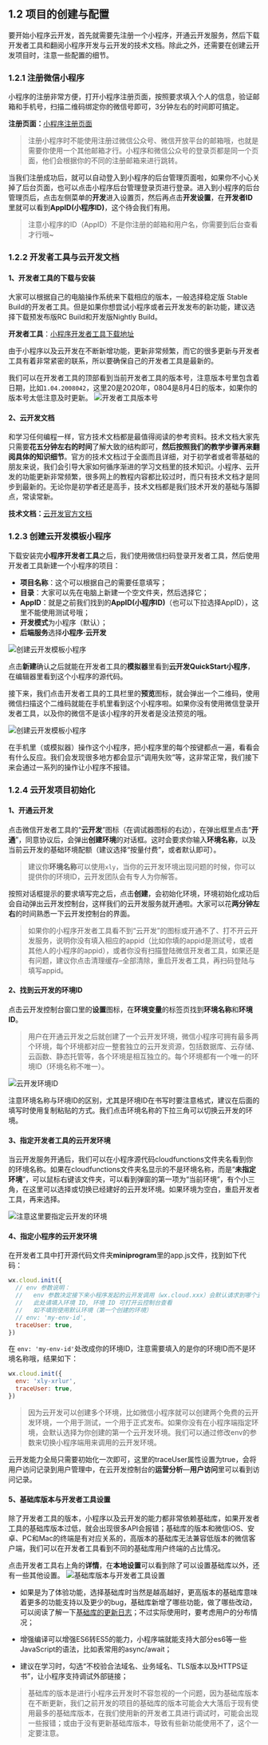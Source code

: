 ## 1.2 项目的创建与配置
要开始小程序云开发，首先就需要先注册一个小程序，开通云开发服务，然后下载开发者工具和翻阅小程序开发与云开发的技术文档。除此之外，还需要在创建云开发项目时，注意一些配置的细节。

### 1.2.1 注册微信小程序
小程序的注册非常方便，打开小程序注册页面，按照要求填入个人的信息，验证邮箱和手机号，扫描二维码绑定你的微信号即可，3分钟左右的时间即可搞定。

**注册页面：**[小程序注册页面](https://mp.weixin.qq.com/wxopen/waregister?action=step1)

> 注册小程序时不能使用注册过微信公众号、微信开放平台的邮箱哦，也就是需要你使用一个其他邮箱才行。小程序和微信公众号的登录页都是同一个页面，他们会根据你的不同的注册邮箱来进行跳转。

当我们注册成功后，就可以自动登入到小程序的后台管理页面啦，如果你不小心关掉了后台页面，也可以点击小程序后台管理登录页进行登录。进入到小程序的后台管理页后，点击左侧菜单的**开发**进入设置页，然后再点击**开发设置**，在**开发者ID**里就可以看到**AppID(小程序ID)**，这个待会我们有用。

> 注意小程序的ID（AppID）不是你注册的邮箱和用户名，你需要到后台查看才行哦~

### 1.2.2 开发者工具与云开发文档
#### 1、开发者工具的下载与安装
大家可以根据自己的电脑操作系统来下载相应的版本，一般选择稳定版 Stable Build的开发者工具。但是如果你想尝试小程序或者云开发发布的新功能，建议选择下载预发布版RC Build和开发版Nightly Build。

**开发者工具**：[小程序开发者工具下载地址](https://developers.weixin.qq.com/miniprogram/dev/devtools/download.html)

由于小程序以及云开发在不断新增功能，更新非常频繁，而它的很多更新与开发者工具有着非常紧密的联系，所以要确保自己的开发者工具是最新的。

我们可以在开发者工具的顶部看到当前开发者工具的版本号，注意版本号里包含着日期，比如`1.04.2008042`，这里20是2020年，0804是8月4日的版本，如果你的版本号太低注意及时更新。
![开发者工具版本号](https://p3-juejin.byteimg.com/tos-cn-i-k3u1fbpfcp/8fe94fed32ae4a748a8d118ec17cf762~tplv-k3u1fbpfcp-zoom-1.image)

#### 2、云开发文档
和学习任何编程一样，官方技术文档都是最值得阅读的参考资料。技术文档大家先只需要**花五分钟左右的时间**了解大致的结构即可，**然后按照我们的教学步骤再来翻阅具体的知识细节**。官方的技术文档过于全面而且详细，对于初学者或者零基础的朋友来说，我们会引导大家如何循序渐进的学习文档里的技术知识。小程序、云开发的功能更新非常频繁，很多网上的教程内容都比较过时，而只有技术文档才是同步到最新的。无论你是初学者还是高手，技术文档都是我们技术开发的基础与落脚点，常读常新。

**技术文档：**[云开发官方文档](https://developers.weixin.qq.com/miniprogram/dev/wxcloud/basis/getting-started.html)

### 1.2.3 创建云开发模板小程序

下载安装完**小程序开发者工具**之后，我们使用微信扫码登录开发者工具，然后使用开发者工具新建一个小程序的项目：

-   **项目名称**：这个可以根据自己的需要任意填写；
-   **目录**：大家可以先在电脑上新建一个空文件夹，然后选择它；
-   **AppID**：就是之前我们找到的**AppID(小程序ID)**（也可以下拉选择AppID），这里不能使用测试号哦；
-   **开发模式**为小程序（默认）；
-   **后端服务**选择**小程序·云开发**

![创建云开发模板小程序](https://p3-juejin.byteimg.com/tos-cn-i-k3u1fbpfcp/1540a63736ea48b5bd759680bea6cd9d~tplv-k3u1fbpfcp-zoom-1.image)

点击**新建**确认之后就能在开发者工具的**模拟器**里看到**云开发QuickStart小程序**，在编辑器里看到这个小程序的源代码。

接下来，我们点击开发者工具的工具栏里的**预览**图标，就会弹出一个二维码，使用微信扫描这个二维码就能在手机里看到这个小程序啦。如果你没有使用微信登录开发者工具，以及你的微信不是该小程序的开发者是没法预览的哦。

![创建云开发模板小程序](https://p3-juejin.byteimg.com/tos-cn-i-k3u1fbpfcp/0bef5d7f16d343149271ca700a52914e~tplv-k3u1fbpfcp-zoom-1.image)

在手机里（或模拟器）操作这个小程序，把小程序里的每个按键都点一遍，看看会有什么反应。我们会发现很多地方都会显示“调用失败”等，这非常正常，我们接下来会通过一系列的操作让小程序不报错。

### 1.2.4 云开发项目初始化
#### 1、开通云开发
点击微信开发者工具的“**云开发**”图标（在调试器图标的右边），在弹出框里点击“**开通**”，同意协议后，会弹出**创建环境**的对话框。这时会要求你输入**环境名称**，以及当前云开发的基础环境配额（建议选择“按量付费”，或者默认即可）。

> 建议你**环境名称**可以使用`xly`，当你的云开发环境出现问题的时候，你可以提供你的环境ID，云开发团队会有专人为你解答。

按照对话框提示的要求填写完之后，点击**创建**，会初始化环境，环境初始化成功后会自动弹出云开发控制台，这样我们的云开发服务就开通啦。大家可以花**两分钟左右**的时间熟悉一下云开发控制台的界面。

> 如果你的小程序开发者工具看不到“云开发”的图标或开通不了、打不开云开发服务，说明你没有填入相应的appid（比如你填的appid是测试号，或者其他人的小程序的appid），或者你没有扫描登陆微信开发者工具，如果还是有问题，建议你点击清理缓存–全部清除，重启开发者工具，再扫码登陆与填写appid。

#### 2、找到云开发的环境ID

点击云开发控制台窗口里的**设置**图标，在**环境变量**的标签页找到**环境名称**和**环境ID**。
>用户在开通云开发之后就创建了一个云开发环境，微信小程序可拥有最多两个环境，每个环境都对应一整套独立的云开发资源，包括数据库、云存储、云函数、静态托管等，各个环境是相互独立的。每个环境都有一个唯一的环境ID（环境名称不唯一）。

![云开发环境ID](https://p3-juejin.byteimg.com/tos-cn-i-k3u1fbpfcp/9eec399585564598889a8c9fc7130a2e~tplv-k3u1fbpfcp-zoom-1.image)

注意环境名称与环境ID的区别，尤其是环境ID在书写时要注意格式，建议在后面的填写时使用复制粘贴的方式。我们点击环境名称的下拉三角可以切换云开发的环境。

#### 3、指定开发者工具的云开发环境

当云开发服务开通后，我们可以在小程序源代码cloudfunctions文件夹名看到你的环境名称。如果在cloudfunctions文件夹名显示的不是环境名称，而是“**未指定环境**”，可以鼠标右键该文件夹，可以看到弹窗的第一项为“当前环境”，有个小三角，在这里可以选择或切换已经建好的云开发环境。如果环境为空白，重启开发者工具，再来选择。

![注意这里要指定云开发的环境](https://p3-juejin.byteimg.com/tos-cn-i-k3u1fbpfcp/4c0133f369d745dbabe51322315020fe~tplv-k3u1fbpfcp-zoom-1.image)


#### 4、指定小程序的云开发环境
在开发者工具中打开源代码文件夹**miniprogram**里的app.js文件，找到如下代码：

```javascript
wx.cloud.init({
  // env 参数说明：
  //   env 参数决定接下来小程序发起的云开发调用（wx.cloud.xxx）会默认请求到哪个云环境的资源
  //   此处请填入环境 ID, 环境 ID 可打开云控制台查看
  //   如不填则使用默认环境（第一个创建的环境）
  // env: 'my-env-id',
  traceUser: true,
})
```
在 `env: 'my-env-id'`处改成你的环境ID，注意需要填入的是你的环境ID而不是环境名称哦，结果如下：
```javascript
wx.cloud.init({
  env: 'xly-xrlur',
  traceUser: true,
})
```
>因为云开发可以创建多个环境，比如微信小程序就可以创建两个免费的云开发环境，一个用于测试，一个用于正式发布。如果你没有在小程序端指定环境，会默认选择为你创建的第一个云开发环境。我们可以通过修改env的参数来切换小程序端用来调用的云开发环境。

云开发能力全局只需要初始化一次即可，这里的traceUser属性设置为true，会将用户访问记录到用户管理中，在云开发控制台的**运营分析**—**用户访问**里可以看到访问记录。

#### 5、基础库版本与开发者工具设置
除了开发者工具的版本，小程序以及云开发的能力都非常依赖基础库，如果开发者工具的基础库版本过低，就会出现很多API会报错；基础库的版本和微信iOS、安卓、PC和Mac的终端是有对应关系的，高版本的基础库无法兼容低版本的微信客户端，我们可以在开发者工具看到不同的基础库用户终端的占比情况。

点击开发者工具右上角的**详情**，在**本地设置**可以看到除了可以设置基础库以外，还有一些其他设置。
![基础库版本与开发者工具设置](https://p3-juejin.byteimg.com/tos-cn-i-k3u1fbpfcp/4824b0beda464ee2b15967ddb7ac97bf~tplv-k3u1fbpfcp-zoom-1.image)

- 如果是为了体验功能，选择基础库时当然是越高越好，更高版本的基础库意味着更多的功能支持以及更少的bug，基础库新增了哪些功能，做了哪些改动，可以阅读了解一下[基础库的更新日志](https://developers.weixin.qq.com/miniprogram/dev/framework/release/v2.html)；不过实际使用时，要考虑用户的分布情况；

- 增强编译可以增强ES6转ES5的能力，小程序端就能支持大部分es6等一些JavaScript的语法，比如表常用的async/await；

- 建议在学习时，勾选“不校验合法域名、业务域名、TLS版本以及HTTPS证书”，让小程序支持调试外部链接；

>基础库的版本是进行小程序云开发时不容忽视的一个问题，因为基础库版本在不断更新，我们之前开发的项目的基础库的版本可能会大大落后于现有使用最多的基础库版本，在我们使用新的开发者工具进行调试时，可能会出现一些报错；或由于没有更新基础库版本，导致有些新功能使用不了，这个一定要注意。